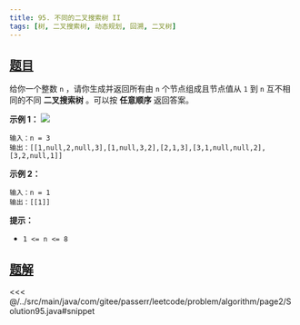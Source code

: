 ```yaml
---
title: 95. 不同的二叉搜索树 II
tags: [树, 二叉搜索树, 动态规划, 回溯, 二叉树]
---
```



## [题目](https://leetcode.cn/problems/unique-binary-search-trees-ii/)
给你一个整数 `n` ，请你生成并返回所有由 `n` 个节点组成且节点值从 `1` 到 `n` 互不相同的不同 **二叉搜索树** 。可以按 **任意顺序** 返回答案。

**示例 1：**
![](https://assets.leetcode.com/uploads/2021/01/18/uniquebstn3.jpg)

```
输入：n = 3
输出：[[1,null,2,null,3],[1,null,3,2],[2,1,3],[3,1,null,null,2],[3,2,null,1]]
```

**示例 2：**

```
输入：n = 1
输出：[[1]]
```

**提示：**

* `1 <= n <= 8`


## [题解](https://github.com/PasseRR/JavaLeetCode/blob/master/src/main/java/com/gitee/passerr/leetcode/problem/algorithm/page2/Solution95.java)

<<< @/../src/main/java/com/gitee/passerr/leetcode/problem/algorithm/page2/Solution95.java#snippet
